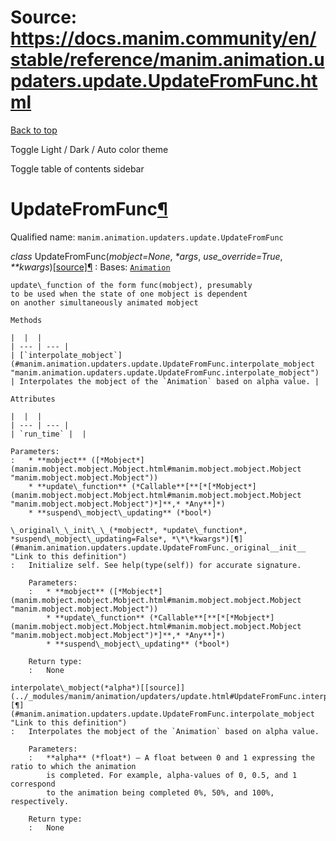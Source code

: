 # Source: https://docs.manim.community/en/stable/reference/manim.animation.updaters.update.UpdateFromFunc.html

[Back to top](#)

Toggle Light / Dark / Auto color theme

Toggle table of contents sidebar

UpdateFromFunc[¶](#updatefromfunc "Link to this heading")
=========================================================

Qualified name: `manim.animation.updaters.update.UpdateFromFunc`

*class* UpdateFromFunc(*mobject=None*, *\*args*, *use\_override=True*, *\*\*kwargs*)[[source]](../_modules/manim/animation/updaters/update.html#UpdateFromFunc)[¶](#manim.animation.updaters.update.UpdateFromFunc "Link to this definition")
:   Bases: [`Animation`](manim.animation.animation.Animation.html#manim.animation.animation.Animation "manim.animation.animation.Animation")

    update\_function of the form func(mobject), presumably
    to be used when the state of one mobject is dependent
    on another simultaneously animated mobject

    Methods

    |  |  |
    | --- | --- |
    | [`interpolate_mobject`](#manim.animation.updaters.update.UpdateFromFunc.interpolate_mobject "manim.animation.updaters.update.UpdateFromFunc.interpolate_mobject") | Interpolates the mobject of the `Animation` based on alpha value. |

    Attributes

    |  |  |
    | --- | --- |
    | `run_time` |  |

    Parameters:
    :   * **mobject** ([*Mobject*](manim.mobject.mobject.Mobject.html#manim.mobject.mobject.Mobject "manim.mobject.mobject.Mobject"))
        * **update\_function** (*Callable**[**[*[*Mobject*](manim.mobject.mobject.Mobject.html#manim.mobject.mobject.Mobject "manim.mobject.mobject.Mobject")*]**,* *Any**]*)
        * **suspend\_mobject\_updating** (*bool*)

    \_original\_\_init\_\_(*mobject*, *update\_function*, *suspend\_mobject\_updating=False*, *\*\*kwargs*)[¶](#manim.animation.updaters.update.UpdateFromFunc._original__init__ "Link to this definition")
    :   Initialize self. See help(type(self)) for accurate signature.

        Parameters:
        :   * **mobject** ([*Mobject*](manim.mobject.mobject.Mobject.html#manim.mobject.mobject.Mobject "manim.mobject.mobject.Mobject"))
            * **update\_function** (*Callable**[**[*[*Mobject*](manim.mobject.mobject.Mobject.html#manim.mobject.mobject.Mobject "manim.mobject.mobject.Mobject")*]**,* *Any**]*)
            * **suspend\_mobject\_updating** (*bool*)

        Return type:
        :   None

    interpolate\_mobject(*alpha*)[[source]](../_modules/manim/animation/updaters/update.html#UpdateFromFunc.interpolate_mobject)[¶](#manim.animation.updaters.update.UpdateFromFunc.interpolate_mobject "Link to this definition")
    :   Interpolates the mobject of the `Animation` based on alpha value.

        Parameters:
        :   **alpha** (*float*) – A float between 0 and 1 expressing the ratio to which the animation
            is completed. For example, alpha-values of 0, 0.5, and 1 correspond
            to the animation being completed 0%, 50%, and 100%, respectively.

        Return type:
        :   None